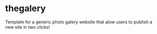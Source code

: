 thegalery
=========
Template for a generic photo galery website that alow users to publish a new site in two clicks!
